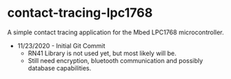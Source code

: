 # contact-tracing-lpc1768
A simple contact tracing application for the Mbed LPC1768 microcontroller.

* 11/23/2020 - Initial Git Commit
    * RN41 Library is not used yet, but most likely will be.
    * Still need encryption, bluetooth communication and possibly database capabilities.
